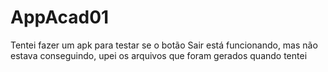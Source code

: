 # AppAcad01
Tentei fazer um apk para testar se o botão Sair está funcionando, mas não estava conseguindo, upei os arquivos que foram gerados quando tentei
